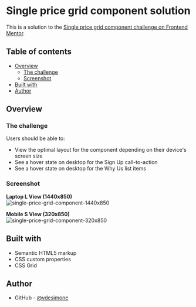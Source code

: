 # Single price grid component solution

This is a solution to the [Single price grid component challenge on Frontend Mentor](https://www.frontendmentor.io/challenges/single-price-grid-component-5ce41129d0ff452fec5abbbc).

## Table of contents

- [Overview](#overview)
  - [The challenge](#the-challenge)
  - [Screenshot](#screenshot)
- [Built with](#built-with)
- [Author](#author)

## Overview

### The challenge

Users should be able to:

- View the optimal layout for the component depending on their device's screen size
- See a hover state on desktop for the Sign Up call-to-action
- See a hover state on desktop for the Why Us list items

### Screenshot

<p>
  <strong>Laptop L View (1440x850)</strong>
  <br />
  <img src="https://github.com/user-attachments/assets/cdda578e-7417-4e30-9e4f-4d4f5faa59b9" alt="single-price-grid-component-1440x850" />
</p>

<p>
  <strong>Mobile S View (320x850)</strong>
  <br />
  <img src="https://github.com/user-attachments/assets/e2a765d7-5641-41d1-b534-a8b3731a9e1d" alt="single-price-grid-component-320x850" />
</p>

## Built with

- Semantic HTML5 markup
- CSS custom properties
- CSS Grid

## Author

- GitHub - [@vdesimone](https://github.com/vdesimone)

